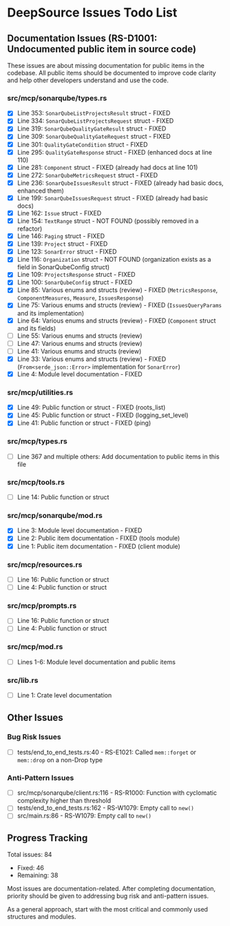 # DeepSource Issues Todo List

## Documentation Issues (RS-D1001: Undocumented public item in source code)

These issues are about missing documentation for public items in the codebase. All public items should be documented to improve code clarity and help other developers understand and use the code.

### src/mcp/sonarqube/types.rs
- [x] Line 353: `SonarQubeListProjectsResult` struct - FIXED
- [x] Line 334: `SonarQubeListProjectsRequest` struct - FIXED
- [x] Line 319: `SonarQubeQualityGateResult` struct - FIXED
- [x] Line 309: `SonarQubeQualityGateRequest` struct - FIXED
- [x] Line 301: `QualityGateCondition` struct - FIXED
- [x] Line 295: `QualityGateResponse` struct - FIXED (enhanced docs at line 110)
- [x] Line 281: `Component` struct - FIXED (already had docs at line 101)
- [x] Line 272: `SonarQubeMetricsRequest` struct - FIXED
- [x] Line 236: `SonarQubeIssuesResult` struct - FIXED (already had basic docs, enhanced them)
- [x] Line 199: `SonarQubeIssuesRequest` struct - FIXED (already had basic docs)
- [x] Line 162: `Issue` struct - FIXED
- [x] Line 154: `TextRange` struct - NOT FOUND (possibly removed in a refactor)
- [x] Line 146: `Paging` struct - FIXED
- [x] Line 139: `Project` struct - FIXED
- [x] Line 123: `SonarError` struct - FIXED
- [x] Line 116: `Organization` struct - NOT FOUND (organization exists as a field in SonarQubeConfig struct)
- [x] Line 109: `ProjectsResponse` struct - FIXED
- [x] Line 100: `SonarQubeConfig` struct - FIXED
- [x] Line 85: Various enums and structs (review) - FIXED (`MetricsResponse`, `ComponentMeasures`, `Measure`, `IssuesResponse`)
- [x] Line 75: Various enums and structs (review) - FIXED (`IssuesQueryParams` and its implementation)
- [x] Line 64: Various enums and structs (review) - FIXED (`Component` struct and its fields)
- [ ] Line 55: Various enums and structs (review)
- [ ] Line 47: Various enums and structs (review)
- [ ] Line 41: Various enums and structs (review)
- [x] Line 33: Various enums and structs (review) - FIXED (`From<serde_json::Error>` implementation for `SonarError`)
- [x] Line 4: Module level documentation - FIXED

### src/mcp/utilities.rs
- [x] Line 49: Public function or struct - FIXED (roots_list)
- [x] Line 45: Public function or struct - FIXED (logging_set_level)
- [x] Line 41: Public function or struct - FIXED (ping)

### src/mcp/types.rs
- [ ] Line 367 and multiple others: Add documentation to public items in this file

### src/mcp/tools.rs
- [ ] Line 14: Public function or struct

### src/mcp/sonarqube/mod.rs
- [x] Line 3: Module level documentation - FIXED
- [x] Line 2: Public item documentation - FIXED (tools module)
- [x] Line 1: Public item documentation - FIXED (client module)

### src/mcp/resources.rs
- [ ] Line 16: Public function or struct
- [ ] Line 4: Public function or struct

### src/mcp/prompts.rs
- [ ] Line 16: Public function or struct
- [ ] Line 4: Public function or struct

### src/mcp/mod.rs
- [ ] Lines 1-6: Module level documentation and public items

### src/lib.rs
- [ ] Line 1: Crate level documentation

## Other Issues

### Bug Risk Issues
- [ ] tests/end_to_end_tests.rs:40 - RS-E1021: Called `mem::forget` or `mem::drop` on a non-Drop type

### Anti-Pattern Issues
- [ ] src/mcp/sonarqube/client.rs:116 - RS-R1000: Function with cyclomatic complexity higher than threshold
- [ ] tests/end_to_end_tests.rs:162 - RS-W1079: Empty call to `new()`
- [ ] src/main.rs:86 - RS-W1079: Empty call to `new()`

## Progress Tracking

Total issues: 84
- Fixed: 46
- Remaining: 38

Most issues are documentation-related. After completing documentation, priority should be given to addressing bug risk and anti-pattern issues.

As a general approach, start with the most critical and commonly used structures and modules. 